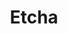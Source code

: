 ---
git: https://github.com/candiddev/etcha
logohandle: etchadev
sort: etcha
title: Etcha
website: https://etcha.dev/
---